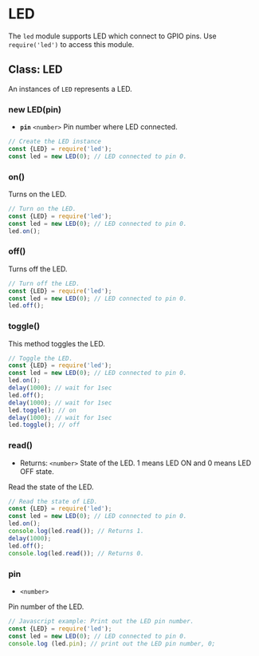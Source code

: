 # LED

The `led` module supports LED which connect to GPIO pins. Use `require('led')` to access this module.

## Class: LED

An instances of `LED` represents a LED.

### new LED(pin)

* **`pin`** `<number>` Pin number where LED connected.

```javascript
// Create the LED instance 
const {LED} = require('led');
const led = new LED(0); // LED connected to pin 0.
```

### on()

Turns on the LED.

```javascript
// Turn on the LED.
const {LED} = require('led');
const led = new LED(0); // LED connected to pin 0.
led.on();
```

### off()

Turns off the LED.

```javascript
// Turn off the LED.
const {LED} = require('led');
const led = new LED(0); // LED connected to pin 0.
led.off();
```

### toggle()

This method toggles the LED.

```javascript
// Toggle the LED.
const {LED} = require('led');
const led = new LED(0); // LED connected to pin 0.
led.on();
delay(1000); // wait for 1sec
led.off();
delay(1000); // wait for 1sec
led.toggle(); // on
delay(1000); // wait for 1sec
led.toggle(); // off
```

### read()

* Returns: `<number>` State of the LED. 1 means LED ON and 0 means LED OFF state.

Read the state of the LED.

```javascript
// Read the state of LED.
const {LED} = require('led');
const led = new LED(0); // LED connected to pin 0.
led.on();
console.log(led.read()); // Returns 1.
delay(1000);
led.off();
console.log(led.read()); // Returns 0.
```

### pin

* `<number>`

Pin number of the LED.

```javascript
// Javascript example: Print out the LED pin number.
const {LED} = require('led');
const led = new LED(0); // LED connected to pin 0.
console.log (led.pin); // print out the LED pin number, 0;
```
